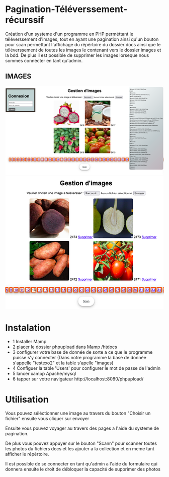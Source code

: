 # Pagination-Téléverssement-récurssif  
Création d'un systeme d'un programme en PHP perméttant le téléverssement d'images, tout en ayant une pagination ainsi qu'un bouton pour scan permettant l'affichage du répértoire du dossier docs ainsi que le téléverssement de toutes les images le contenant vers le dossier images et la bdd. De plus il est possible de supprimer les images lorseque nous sommes connécter en tant qu'admin.   

## IMAGES

![ recursive ]( https://github.com/Moussa75011/tp4_recudir_delect/blob/master/Screenshot%202022-04-08%20at%2023.36.01.png )
![ recursive ](https://github.com/Moussa75011/tp4_recudir_delect/blob/master/Screenshot%202022-04-09%20at%2000.46.26.png)


# Instalation

- 1 Installer Mamp  
- 2 placer le dossier phpupload dans Mamp /htdocs  
- 3 configurer votre base de donnée de sorte a ce que le programme puisse s'y connecter (Dans notre programme la base de donnée s'appelle "testexo2" et la table s'apelle "images) 
- 4 Configuer la table 'Users' pour configurer le mot de passe de l'admin 
- 5 lancer xampp Apache/mysql  
- 6 tapper sur votre navigateur http://localhost:8080/phpupload/  

# Utilisation
Vous pouvez séléctionner une image au travers du bouton "Choisir un fichier" ensuite vous cliquer sur envoyer  

Ensuite vous pouvez voyager au travers des pages a l'aide du systeme de pagination.  

De plus vous pouvez appuyer sur le bouton "Scann" pour scanner toutes les photos du fichiers docs et les ajouter a la collection et en meme tant afficher le répértoire.  

Il est possible de se connecter en tant qu'admin a l'aide du formulaire qui donnera ensuite le droit de débloquer la capacité de supprimer des photos  






